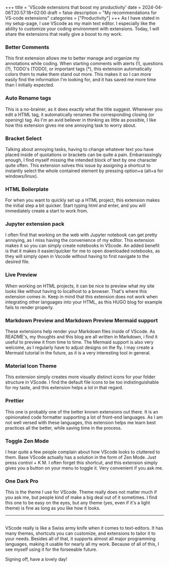 +++
title = 'VScode extensions that boost my productivity'
date = 2024-04-06T20:57:18+02:00
draft = false
description = "My recommendations for VS-code extensions"
categories = ["Productivity"]
+++
As I have stated in my setup-page, I use VScode as my main text editor. I especially like the ability to customize your coding environment with extensions. Today, I will share the extensions that really give a boost to my work. 

### Better Comments
This first extension allows me to better manage and organize my annotations while coding. When starting comments with alerts (!), questions (?), TODO's (TODO), or important tags (*), this extension automatically colors them to make them stand out more. This makes it so I can more easily find the information I'm looking for, and it has saved me more time than I initially expected. 

### Auto Rename tags
This is a no-brainer, as it does exactly what the title suggest. Whenever you edit a HTML tag, it automatically renames the corresponding closing (or opening) tag. As I'm an avid believer in thinking as little as possible, I like how this extension gives me one annoying task to worry about. 

### Bracket Select
Talking about annoying tasks, having to change whatever text you have placed inside of quotations or brackets can be quite a pain. Embarrassingly enough, I find myself missing the intended block of text by one character quite often. This extension solves this issue by assigning a shortcut to instantly select the whole contained element by pressing option+a (alt+a for windows/linux). 

### HTML Boilerplate
For when you want to quickly set up a HTML project, this extension makes the initial step a bit quicker. Start typing html and enter, and you will immediately create a start to work from.

### Jupyter extension pack
I often find that working on the web with Jupyter notebook can get pretty annoying, as I miss having the convenience of my editor. This extension makes it so you can simply create notebooks in VScode. An added benefit is that it makes it easier/quicker for me to open downloaded notebooks, as they will simply open in Vscode without having to first navigate to the desired file. 

### Live Preview
When working on HTML projects, it can be nice to preview what my site looks like without having to localhost to a browser. That's where this extension comes in. Keep in mind that this extension does not work when integrating other languages into your HTML, as this HUGO blog for example fails to render properly. 

### Markdown Preview and Markdown Preview Mermaid support
These extensions help render your Markdown files inside of VScode. As README's, my thoughts and this blog are all written in Markdown, i find it useful to preview it from time to time. The Mermaid support is also very welcome, as I regularly have to adjust designs on the fly. I may create a Mermaid tutorial in the future, as it is a very interesting tool in general. 

### Material Icon Theme
This extension simply creates more visually distinct icons for your folder structure in VScode. I find the default file icons to be too indistinguishable for my taste, and this extension helps a lot in that regard. 

### Prettier
This one is probably one of the better known extensions out there. It is an opinionated code formatter supporting a lot of front-end languages. As I am not well versed with these languages, this extension helps me learn best practices all the better, while saving time in the process. 

### Toggle Zen Mode
I hear quite a few people complain about how VScode looks to cluttered to them. Base VScode actually has a solution in the form of Zen Mode. Just press control + K M. I often forget this shortcut, and this extension simply gives you a button on your menu to toggle it. Very convenient if you ask me. 

### One Dark Pro
This is the theme I use for VScode. Theme really does not matter much if you ask me, but people kind of make a big deal out of it sometimes. I find this one to be easy on the eyes, but any theme (yes, even if it's a light theme) is fine as long as you like how it looks. 

--- 
\
VScode really is like a Swiss army knife when it comes to text-editors. It has many themes, shortcuts you can customize, and extensions to tailor it to your needs. Besides all of that, it supports almost all major programming languages, making it usable for nearly all my work. Because of all of this, I see myself using it for the forseeable future. 

Signing off, have a lovely day!

